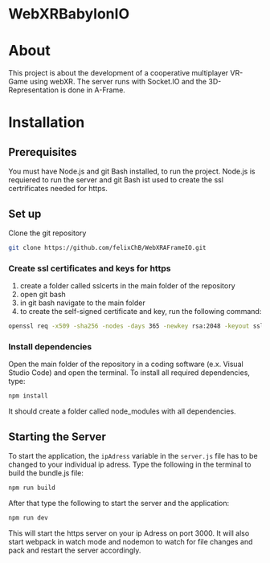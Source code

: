 # WebXRBabylonIO

# About

This project is about the development of a cooperative multiplayer VR-Game using webXR.
The server runs with Socket.IO and the 3D-Representation is done in A-Frame.

# Installation

## Prerequisites

You must have Node.js and git Bash installed, to run the project.
Node.js is requiered to run the server and git Bash ist used to create the ssl certrificates needed for https.

## Set up

Clone the git repository

```bash
git clone https://github.com/felixChB/WebXRAFrameIO.git
```
### Create ssl certificates and keys for https

1. create a folder called sslcerts in the main folder of the repository
2. open git bash
3. in git bash navigate to the main folder
4. to create the self-signed certificate and key, run the following command:
```bash
openssl req -x509 -sha256 -nodes -days 365 -newkey rsa:2048 -keyout sslcerts/selfsigned.key -out sslcerts/selfsigned.cert
```

### Install dependencies

Open the main folder of the repository in a coding software (e.x. Visual Studio Code) and open the terminal.
To install all required dependencies, type:
```bash
npm install
```
It should create a folder called node_modules with all dependencies.

## Starting the Server

To start the application, the `ipAdress` variable in the `server.js` file has to be changed to your individual ip adress.
Type the following in the terminal to build the bundle.js file:
```bash
npm run build
```
After that type the following to start the server and the application:
```bash
npm run dev
```
This will start the https server on your ip Adress on port 3000.
It will also start webpack in watch mode and nodemon to watch for file changes and pack and restart the server accordingly.